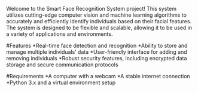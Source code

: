 Welcome to the Smart Face Recognition System project! This system utilizes cutting-edge computer vision and machine learning algorithms to accurately and efficiently identify individuals based on their facial features. The system is designed to be flexible and scalable, allowing it to be used in a variety of applications and environments.

#Features
*Real-time face detection and recognition
*Ability to store and manage multiple individuals’ data
*User-friendly interface for adding and removing individuals
*Robust security features, including encrypted data storage and secure communication protocols

#Requirements
*A computer with a webcam
*A stable internet connection
*Python 3.x and a virtual environment setup
